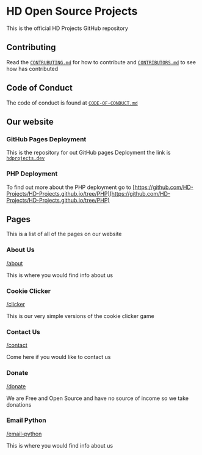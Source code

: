 # HD Open Source Projects

This is the official HD Projects GitHub repository

## Contributing

Read the [`CONTRUBUTING.md`](CONTRUBUTING.md) for how to contribute and [`CONTRIBUTORS.md`](CONTRIBUTORS.md) to see how has contributed

## Code of Conduct

The code of conduct is found at [`CODE-OF-CONDUCT.md`](CODE-OF-CONDUCT.md)

## Our website

### GitHub Pages Deployment

This is the repository for out GitHub pages Deployment the link is [`hdprojects.dev`](hdprojects.dev)

### PHP Deployment

To find out more about the PHP deployment go to [https://github.com/HD-Projects/HD-Projects.github.io/tree/PHP](https://github.com/HD-Projects/HD-Projects.github.io/tree/PHP)

## Pages

This is a list of all of the pages on our website

### About Us

[/about](hdprojects.dev/about)

This is where you would find info about us

### Cookie Clicker

[/clicker](hdprojects.dev/clicker)

This is our very simple versions of the cookie clicker game

### Contact Us

[/contact](hdprojects.dev/contact)

Come here if you would like to contact us

### Donate

[/donate](hdprojects.dev/donate)

We are Free and Open Source and have no source of income so we take donations

### Email Python

[/email-python](hdprojects.dev/email-python)

This is where you would find info about us
